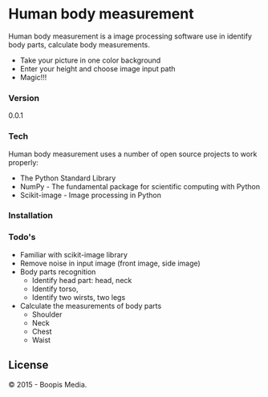 # Human body measurement

Human body measurement is a image processing software use in identify body parts, calculate body measurements.

  - Take your picture in one color background
  - Enter your height and choose image input path
  - Magic!!!

### Version
0.0.1

### Tech

Human body measurement uses a number of open source projects to work properly:

* The Python Standard Library
* NumPy - The fundamental package for scientific computing with Python
* Scikit-image - Image processing in Python

### Installation

### Todo's

* Familiar with scikit-image library
* Remove noise in input image (front image, side image)
* Body parts recognition 
  * Identify head part: head, neck
  * Identify torso, 
  * Identify two wirsts, two legs
* Calculate the measurements of body parts
  * Shoulder
  * Neck
  * Chest
  * Waist 

License
----

© 2015 - Boopis Media.
